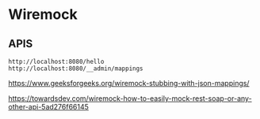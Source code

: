 # Wiremock

## APIS
```
http://localhost:8080/hello
http://localhost:8080/__admin/mappings
```



https://www.geeksforgeeks.org/wiremock-stubbing-with-json-mappings/

https://towardsdev.com/wiremock-how-to-easily-mock-rest-soap-or-any-other-api-5ad276f66145


